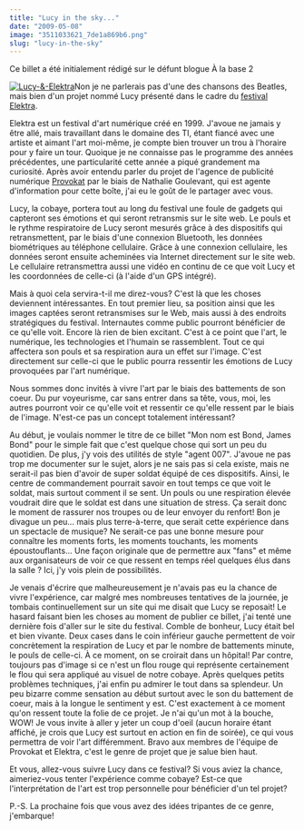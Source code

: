 ```yaml
---
title: "Lucy in the sky..."
date: "2009-05-08"
image: "3511033621_7de1a869b6.png"
slug: "lucy-in-the-sky"
---
```


Ce billet a été initialement rédigé sur le défunt blogue À la base 2

[![Lucy-&-Elektra](images/3511033621_7de1a869b6.png)](https://www.flickr.com/photos/fredericharper/3511033621/ "Lucy-&-Elektra")Non je ne parlerais pas d'une des chansons des Beatles, mais bien d'un projet nommé Lucy présenté dans le cadre du [festival Elektra](https://www.elektramontreal.ca "Site web du festival Elektra").

Elektra est un festival d'art numérique créé en 1999. J'avoue ne jamais y être allé, mais travaillant dans le domaine des TI, étant fiancé avec une artiste et aimant l'art moi-même, je compte bien trouver un trou à l'horaire pour y faire un tour. Quoique je ne connaisse pas le programme des années précédentes, une particularité cette année a piqué grandement ma curiosité. Après avoir entendu parler du projet de l'agence de publicité numérique [Provokat](https://provokat.ca/ "Site web de Provokat") par le biais de Nathalie Goulevant, qui est agente d'information pour cette boîte, j'ai eu le goût de le partager avec vous.

Lucy, la cobaye, portera tout au long du festival une foule de gadgets qui capteront ses émotions et qui seront retransmis sur le site web. Le pouls et le rythme respiratoire de Lucy seront mesurés grâce à des dispositifs qui retransmettent, par le biais d'une connexion Bluetooth, les données biométriques au téléphone cellulaire. Grâce à une connexion cellulaire, les données seront ensuite acheminées via Internet directement sur le site web. Le cellulaire retransmettra aussi une vidéo en continu de ce que voit Lucy et les coordonnées de celle-ci (à l'aide d'un GPS intégré).

Mais à quoi cela servira-t-il me direz-vous? C'est là que les choses deviennent intéressantes. En tout premier lieu, sa position ainsi que les images captées seront retransmises sur le Web, mais aussi à des endroits stratégiques du festival. Internautes comme public pourront bénéficier de ce qu'elle voit. Encore là rien de bien excitant. C'est à ce point que l'art, le numérique, les technologies et l'humain se rassemblent. Tout ce qui affectera son pouls et sa respiration aura un effet sur l'image. C'est directement sur celle-ci que le public pourra ressentir les émotions de Lucy provoquées par l'art numérique.

Nous sommes donc invités à vivre l'art par le biais des battements de son coeur. Du pur voyeurisme, car sans entrer dans sa tête, vous, moi, les autres pourront voir ce qu'elle voit et ressentir ce qu'elle ressent par le biais de l'image. N'est-ce pas un concept totalement intéressant?

Au début, je voulais nommer le titre de ce billet "Mon nom est Bond, James Bond" pour le simple fait que c'est quelque chose qui sort un peu du quotidien. De plus, j'y vois des utilités de style "agent 007". J'avoue ne pas trop me documenter sur le sujet, alors je ne sais pas si cela existe, mais ne serait-il pas bien d'avoir de super soldat équipé de ces dispositifs. Ainsi, le centre de commandement pourrait savoir en tout temps ce que voit le soldat, mais surtout comment il se sent. Un pouls ou une respiration élevée voudrait dire que le soldat est dans une situation de stress. Ça serait donc le moment de rassurer nos troupes ou de leur envoyer du renfort! Bon je divague un peu... mais plus terre-à-terre, que serait cette expérience dans un spectacle de musique? Ne serait-ce pas une bonne mesure pour connaître les moments forts, les moments touchants, les moments époustouflants... Une façon originale que de permettre aux "fans" et même aux organisateurs de voir ce que ressent en temps réel quelques élus dans la salle ? Ici, j'y vois plein de possibilités.

Je venais d'écrire que malheureusement je n'avais pas eu la chance de vivre l'expérience, car malgré mes nombreuses tentatives de la journée, je tombais continuellement sur un site qui me disait que Lucy se reposait! Le hasard faisant bien les choses au moment de publier ce billet, j'ai tenté une dernière fois d'aller sur le site du festival. Comble de bonheur, Lucy était bel et bien vivante. Deux cases dans le coin inférieur gauche permettent de voir concrètement la respiration de Lucy et par le nombre de battements minute, le pouls de celle-ci. À ce moment, on se croirait dans un hôpital! Par contre, toujours pas d'image si ce n'est un flou rouge qui représente certainement le flou qui sera appliqué au visuel de notre cobaye. Après quelques petits problèmes techniques, j'ai enfin pu admirer le tout dans sa splendeur. Un peu bizarre comme sensation au début surtout avec le son du battement de coeur, mais à la longue le sentiment y est. C'est exactement à ce moment qu'on ressent toute la folie de ce projet. Je n'ai qu'un mot à la bouche, WOW! Je vous invite à aller y jeter un coup d'oeil (aucun horaire étant affiché, je crois que Lucy est surtout en action en fin de soirée), ce qui vous permettra de voir l'art différemment. Bravo aux membres de l'équipe de Provokat et Elektra, c'est le genre de projet que je salue bien haut.

Et vous, allez-vous suivre Lucy dans ce festival? Si vous aviez la chance, aimeriez-vous tenter l'expérience comme cobaye? Est-ce que l'interprétation de l'art est trop personnelle pour bénéficier d'un tel projet?

P.-S. La prochaine fois que vous avez des idées tripantes de ce genre, j'embarque!
